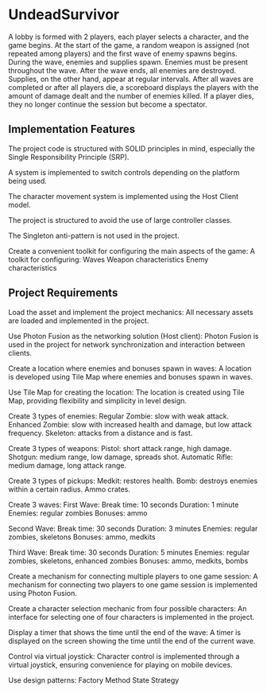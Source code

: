 # UndeadSurvivor

A lobby is formed with 2 players, each player selects a character, and the game begins. At the start of the game, a random weapon is assigned (not repeated among players) and the first wave of enemy spawns begins. During the wave, enemies and supplies spawn. Enemies must be present throughout the wave. After the wave ends, all enemies are destroyed. Supplies, on the other hand, appear at regular intervals. After all waves are completed or after all players die, a scoreboard displays the players with the amount of damage dealt and the number of enemies killed. If a player dies, they no longer continue the session but become a spectator.

## Implementation Features
The project code is structured with SOLID principles in mind, especially the Single Responsibility Principle (SRP).

A system is implemented to switch controls depending on the platform being used.

The character movement system is implemented using the Host Client model.

The project is structured to avoid the use of large controller classes.

The Singleton anti-pattern is not used in the project.

Create a convenient toolkit for configuring the main aspects of the game:
A toolkit for configuring:
Waves
Weapon characteristics
Enemy characteristics

## Project Requirements
Load the asset and implement the project mechanics:
All necessary assets are loaded and implemented in the project.

Use Photon Fusion as the networking solution (Host client):
Photon Fusion is used in the project for network synchronization and interaction between clients.

Create a location where enemies and bonuses spawn in waves:
A location is developed using Tile Map where enemies and bonuses spawn in waves.

Use Tile Map for creating the location:
The location is created using Tile Map, providing flexibility and simplicity in level design.

Create 3 types of enemies:
Regular Zombie: slow with weak attack.
Enhanced Zombie: slow with increased health and damage, but low attack frequency.
Skeleton: attacks from a distance and is fast.

Create 3 types of weapons:
Pistol: short attack range, high damage.
Shotgun: medium range, low damage, spreads shot.
Automatic Rifle: medium damage, long attack range.

Create 3 types of pickups:
Medkit: restores health.
Bomb: destroys enemies within a certain radius.
Ammo crates.

Create 3 waves:
First Wave:
Break time: 10 seconds
Duration: 1 minute
Enemies: regular zombies
Bonuses: ammo

Second Wave:
Break time: 30 seconds
Duration: 3 minutes
Enemies: regular zombies, skeletons
Bonuses: ammo, medkits

Third Wave:
Break time: 30 seconds
Duration: 5 minutes
Enemies: regular zombies, skeletons, enhanced zombies
Bonuses: ammo, medkits, bombs

Create a mechanism for connecting multiple players to one game session:
A mechanism for connecting two players to one game session is implemented using Photon Fusion.

Create a character selection mechanic from four possible characters:
An interface for selecting one of four characters is implemented in the project.

Display a timer that shows the time until the end of the wave:
A timer is displayed on the screen showing the time until the end of the current wave.

Control via virtual joystick:
Character control is implemented through a virtual joystick, ensuring convenience for playing on mobile devices.


Use design patterns:
Factory Method
State
Strategy

